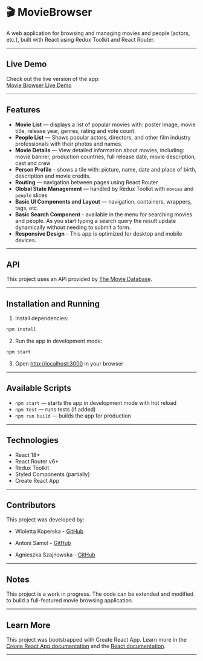 # 🎬 MovieBrowser

A web application for browsing and managing movies and people (actors, etc.), built with React using Redux Toolkit and React Router.

---

## Live Demo

Check out the live version of the app:<br>
[Movie Browser Live Demo](https://agnieszkaszajnowska.github.io/MovieBrowser/)

---

## Features

- **Movie List** — displays a list of popular movies with: poster image, movie title, release year, genres, rating and vote count.
- **People List** — Shows popular actors, directors, and other film industry professionals with their photos and names.
- **Movie Details** —  View detailed information about movies, including: movie banner, production countries, full release date, movie description, cast and crew
- **Person Profile** - shows a tile with: picture, name, date and place of birth, description and movie credits.
- **Routing** — navigation between pages using React Router
- **Global State Management** — handled by Redux Toolkit with `movies` and `people` slices
- **Basic UI Components and Layout** — navigation, containers, wrappers, tags, etc.
- **Basic Search Component** - available in the menu for searching movies and people. As you start typing a search query the result update dynamically without needing to submit a form.
- **Responsive Design** - This app is optimized for desktop and mobile devices.

---

## API

This project uses an API provided by [The Movie Database](https://www.themoviedb.org/).

---

## Installation and Running

1. Install dependencies:

```bash
npm install
```

2. Run the app in development mode:

```bash
npm start
```

3. Open [http://localhost:3000](http://localhost:3000) in your browser

---

## Available Scripts

- `npm start` — starts the app in development mode with hot reload
- `npm test` — runs tests (if added)
- `npm run build` — builds the app for production

---

## Technologies

- React 18+
- React Router v6+
- Redux Toolkit
- Styled Components (partially)
- Create React App

---

## Contributors

This project was developed by: 

- Wioletta Koperska - [GitHub](https://github.com/Gyrletta)

- Antoni Samol - [GitHub](https://github.com/antonis04)

- Agnieszka Szajnowska - [GitHub](https://github.com/AgnieszkaSzajnowska)

---

## Notes

This project is a work in progress. The code can be extended and modified to build a full-featured movie browsing application.

---

## Learn More

This project was bootstrapped with Create React App. Learn more in the [Create React App documentation](https://facebook.github.io/create-react-app/docs/getting-started) and the [React documentation](https://reactjs.org/).

---
